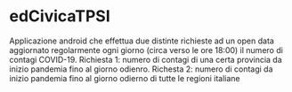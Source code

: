 # edCivicaTPSI
Applicazione android che effettua due distinte richieste ad un open data aggiornato regolarmente ogni giorno (circa verso le ore 18:00) il numero di contagi COVID-19.
Richiesta 1: numero di contagi di una certa provincia da inizio pandemia fino al giorno odienro.
Richesta 2: numero di contagi da inizio pandemia fino al giorno odierno di tutte le regioni italiane
